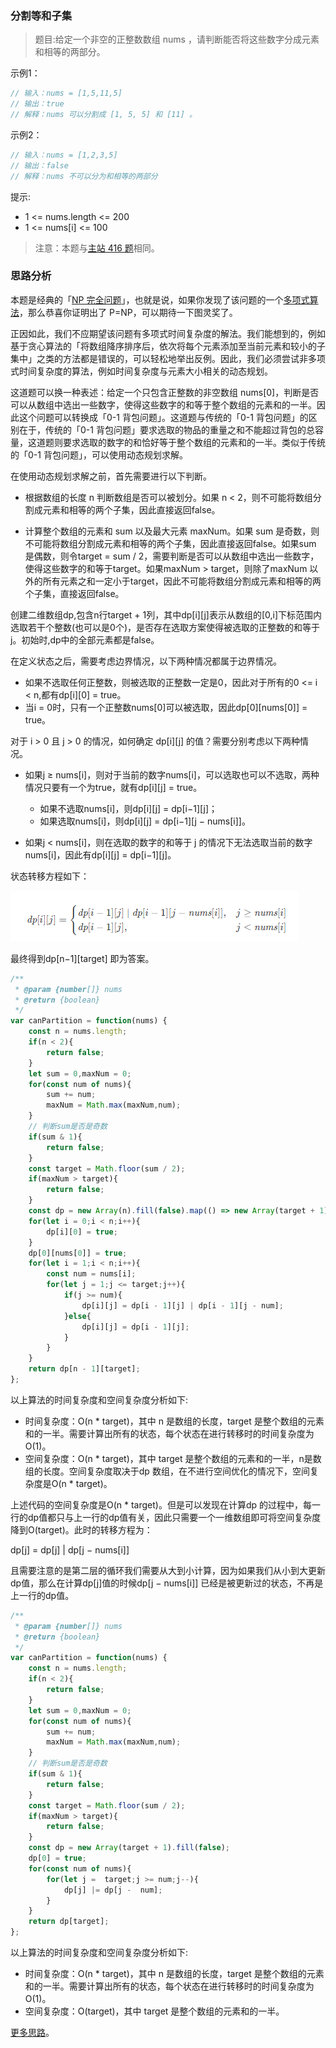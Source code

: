 ###  分割等和子集
 
> 题目:给定一个非空的正整数数组 nums ，请判断能否将这些数字分成元素和相等的两部分。

示例1：

```js
// 输入：nums = [1,5,11,5]
// 输出：true
// 解释：nums 可以分割成 [1, 5, 5] 和 [11] 。
```


示例2：

```js
// 输入：nums = [1,2,3,5]
// 输出：false
// 解释：nums 不可以分为和相等的两部分
```

提示:

* 1 <= nums.length <= 200
* 1 <= nums[i] <= 100

> 注意：本题与[主站 416 题](https://leetcode-cn.com/problems/partition-equal-subset-sum/)相同。

### 思路分析

本题是经典的「[NP 完全问题](https://baike.baidu.com/item/NP完全问题)」，也就是说，如果你发现了该问题的一个[多项式算法](https://baike.baidu.com/item/多项式算法)，那么恭喜你证明出了 P=NP，可以期待一下图灵奖了。

正因如此，我们不应期望该问题有多项式时间复杂度的解法。我们能想到的，例如基于贪心算法的「将数组降序排序后，依次将每个元素添加至当前元素和较小的子集中」之类的方法都是错误的，可以轻松地举出反例。因此，我们必须尝试非多项式时间复杂度的算法，例如时间复杂度与元素大小相关的动态规划。

这道题可以换一种表述：给定一个只包含正整数的非空数组 nums[0]，判断是否可以从数组中选出一些数字，使得这些数字的和等于整个数组的元素和的一半。因此这个问题可以转换成「0-1 背包问题」。这道题与传统的「0-1 背包问题」的区别在于，传统的「0-1 背包问题」要求选取的物品的重量之和不能超过背包的总容量，这道题则要求选取的数字的和恰好等于整个数组的元素和的一半。类似于传统的「0-1 背包问题」，可以使用动态规划求解。

在使用动态规划求解之前，首先需要进行以下判断。

* 根据数组的长度 n 判断数组是否可以被划分。如果 n < 2，则不可能将数组分割成元素和相等的两个子集，因此直接返回false。

* 计算整个数组的元素和 sum 以及最大元素 maxNum。如果 sum 是奇数，则不可能将数组分割成元素和相等的两个子集，因此直接返回false。如果sum 是偶数，则令target = sum / 2，需要判断是否可以从数组中选出一些数字，使得这些数字的和等于target。如果maxNum > target，则除了maxNum 以外的所有元素之和一定小于target，因此不可能将数组分割成元素和相等的两个子集，直接返回false。

创建二维数组dp,包含n行target + 1列，其中dp[i][j]表示从数组的[0,i]下标范围内选取若干个整数(也可以是0个)，是否存在选取方案使得被选取的正整数的和等于j。初始时,dp中的全部元素都是false。

在定义状态之后，需要考虑边界情况，以下两种情况都属于边界情况。

* 如果不选取任何正整数，则被选取的正整数一定是0，因此对于所有的0 <= i < n,都有dp[i][0] = true。
* 当i = 0时，只有一个正整数nums[0]可以被选取，因此dp[0][nums[0]] = true。

对于 i > 0 且 j > 0 的情况，如何确定 dp[i][j] 的值？需要分别考虑以下两种情况。

* 如果j ≥ nums[i]，则对于当前的数字nums[i]，可以选取也可以不选取，两种情况只要有一个为true，就有dp[i][j] = true。

    * 如果不选取nums[i]，则dp[i][j] = dp[i−1][j]；
    * 如果选取nums[i]，则dp[i][j] = dp[i−1][j − nums[i]]。

* 如果j < nums[i]，则在选取的数字的和等于 j 的情况下无法选取当前的数字nums[i]，因此有dp[i][j] = dp[i−1][j]。

状态转移方程如下：

![](../../images/2/canPartition-1.png)

最终得到dp[n−1][target] 即为答案。

```js
/**
 * @param {number[]} nums
 * @return {boolean}
 */
var canPartition = function(nums) {
    const n = nums.length;
    if(n < 2){
        return false;
    }
    let sum = 0,maxNum = 0;
    for(const num of nums){
        sum += num;
        maxNum = Math.max(maxNum,num);
    }
    // 判断sum是否是奇数
    if(sum & 1){
        return false;
    }
    const target = Math.floor(sum / 2);
    if(maxNum > target){
        return false;
    }
    const dp = new Array(n).fill(false).map(() => new Array(target + 1).fill(false));
    for(let i = 0;i < n;i++){
        dp[i][0] = true;
    }
    dp[0][nums[0]] = true;
    for(let i = 1;i < n;i++){
        const num = nums[i];
        for(let j = 1;j <= target;j++){
            if(j >= num){
                dp[i][j] = dp[i - 1][j] | dp[i - 1][j - num];
            }else{
                dp[i][j] = dp[i - 1][j];
            }
        }
    }
    return dp[n - 1][target];
};
```

以上算法的时间复杂度和空间复杂度分析如下:

* 时间复杂度：O(n * target)，其中 n 是数组的长度，target 是整个数组的元素和的一半。需要计算出所有的状态，每个状态在进行转移时的时间复杂度为 O(1)。
* 空间复杂度：O(n * target)，其中 target 是整个数组的元素和的一半，n是数组的长度。空间复杂度取决于dp 数组，在不进行空间优化的情况下，空间复杂度是O(n * target)。

上述代码的空间复杂度是O(n * target)。但是可以发现在计算dp 的过程中，每一行的dp值都只与上一行的dp值有关，因此只需要一个一维数组即可将空间复杂度降到O(target)。此时的转移方程为：

dp[j] = dp[j] | dp[j − nums[i]]

且需要注意的是第二层的循环我们需要从大到小计算，因为如果我们从小到大更新dp值，那么在计算dp[j]值的时候dp[j − nums[i]] 已经是被更新过的状态，不再是上一行的dp值。

```js
/**
 * @param {number[]} nums
 * @return {boolean}
 */
var canPartition = function(nums) {
    const n = nums.length;
    if(n < 2){
        return false;
    }
    let sum = 0,maxNum = 0;
    for(const num of nums){
        sum += num;
        maxNum = Math.max(maxNum,num);
    }
    // 判断sum是否是奇数
    if(sum & 1){
        return false;
    }
    const target = Math.floor(sum / 2);
    if(maxNum > target){
        return false;
    }
    const dp = new Array(target + 1).fill(false);
    dp[0] = true;
    for(const num of nums){
        for(let j =  target;j >= num;j--){
            dp[j] |= dp[j -  num];
        }
    }
    return dp[target];
};
```

以上算法的时间复杂度和空间复杂度分析如下:

* 时间复杂度：O(n * target)，其中 n 是数组的长度，target 是整个数组的元素和的一半。需要计算出所有的状态，每个状态在进行转移时的时间复杂度为 O(1)。
* 空间复杂度：O(target)，其中 target 是整个数组的元素和的一半。

[更多思路](https://leetcode-cn.com/problems/NUPfPr/solution/fen-ge-deng-he-zi-ji-by-leetcode-solutio-re1t/)。
